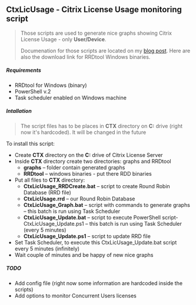 ## CtxLicUsage - Citrix License Usage monitoring script

> Those scripts are used to generate nice graphs showing Citrix License Usage - only **User/Device**.
> 
> Documenation for those scripts are located on my [blog post](http://xenthusiast.com/monitoring-citrix-licenses-usage-graphs-using-wmi-powershell-and-rrdtool/). Here are also the download link for RRDtool Windows binaries.

##### Requirements

* RRDtool for Windows (binary)
* PowerShell v.2
* Task scheduler enabled on Windows machine

##### Intallation

> The script files has to be places in **CTX** directory on **C:** drive (right now it's hardcoded). It will be changed in the future

To install this script:
- Create **CTX** directory on the **C:** drive of Citrix License Server
- Inside **CTX** directory create two directories: graphs and RRDtool
  - **graphs** – folder contain generated graphs
  - **RRDtool** – windows binaries - put there RDD binaries
- Put all files to **CTX** directory:
  - **CtxLicUsage_RRDCreate.bat** – script to create Round Robin Database (RRD file)
  - **CtxLicUsage.rrd** – our Round Robin Database
  - **CtxLicUsage_Graph.bat** – script with commands to generate graphs  – this batch is run using Task Scheduler
  - **CtxLicUsage_Update.bat** – script to execute PowerShell script- CtxLicUsage_Update.ps1 – this batch is run using Task Scheduler (every 5 minutes)
  - **CtxLicUsage_Update.ps1** – script to update RRD file
- Set Task Scheduler, to execute this CtxLicUsage_Update.bat script every 5 minutes (infinitely)
- Wait couple of minutes and be happy of new nice graphs

##### TODO

* Add config file (right now some information are hardcoded inside the scripts)
* Add options to monitor Concurrent Users licenses
